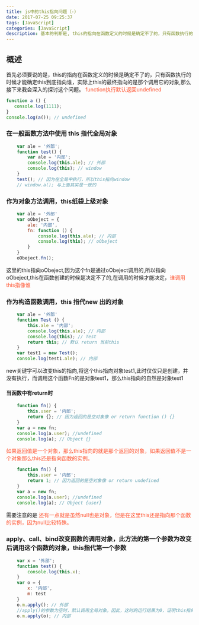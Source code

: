 ```yaml
---
title: js中的this指向问题（-）
date: 2017-07-25 09:25:37
tags: [JavaScript]
categories: [JavaScript]
description: 基本的判断是, this的指向在函数定义的时候是确定不了的，只有函数执行的时候才能确定this到底指向谁，实际上this的最终指向的是那个调用它的对象
---
```

## 概述
 首先必须要说的是，this的指向在函数定义的时候是确定不了的，只有函数执行的时候才能确定this到底指向谁，实际上this的最终指向的是那个调用它的对象,那么接下来我会深入的探讨这个问题。
 <font color="#ff502c">function执行默认返回undefined</font>
 ```javascript
 function a () {
	console.log(1111);
}
console.log(a()); // undefined
 ```
### 在一般函数方法中使用 this 指代全局对象
```javascript
    var ale = '外部';
    function test() {
        var ale = '内部';
        console.log(this.ale); // 外部
        console.log(this); // window
    }
    test(); // 因为在全局中执行，所以this指向window
    // window.a(); 与上面其实是一致的
```
### 作为对象方法调用，this纸袋上级对象
```javascript
    var ale = '外部'
    var oObeject = {
        ale: '内部',
        fn: function () {
            console.log(this.ale); // 内部
            console.log(this); // oObeject
        }
    }
    oObeject.fn();
```
这里的this指向oObeject,因为这个fn是通过oObeject调用的,所以指向oObeject,this在函数创建的时候是决定不了的,在调用的时候才能决定，<font color="#ff502c">谁调用this指像谁</font> 

### 作为构造函数调用，this 指代new 出的对象
```javascript
    var ale = '外部'
    function Test () {
        this.ale = '内部';
        console.log(this.ale); // 内部
        console.log(this); // Test
        return this; // 默认 return 当前this
    }
    var test1 = new Test();
    console.log(test1.ale); // 内部
```
new关键字可以改变this的指向,将这个this指向对象test1,此时仅仅只是创建，并没有执行，而调用这个函数Fn的是对象test1，那么this指向的自然是对象test1
#### 当函数中有return时
```javascript
    function fn() {  
        this.user = '内部';  
        return {}; // 因为返回的是空对象像 or return function () {}
    }
    var a = new fn;  
    console.log(a.user); //undefined
    console.log(a); // Object {}
```
<font color="#ff502c">如果返回值是一个对象，那么this指向的就是那个返回的对象，如果返回值不是一个对象那么this还是指向函数的实例。</font>
```javascript
    function fn() {  
        this.user = '内部';  
        return 1; // 因为返回的是空对象像 or return undefined
    }
    var a = new fn;  
    console.log(a.user); //undefined
    console.log(a); // Object {user}
```
需要注意的是 <font color="#ff502c">还有一点就是虽然null也是对象，但是在这里this还是指向那个函数的实例，因为null比较特殊。</font>
### apply、call、bind改变函数的调用对象，此方法的第一个参数为改变后调用这个函数的对象，this指代第一个参数
```javascript
    var x = '外部';
    function test() {
        console.log(this.x);
    }
    var o = {
        x: '内部',
        m: test
    }
    o.m.apply(); // 外部
    //apply()的参数为空时，默认调用全局对象。因此，这时的运行结果为0，证明this指的是全局对象。如果把最后一行代码修改为
    o.m.apply(o); // 内部
```